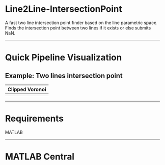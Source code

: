 # Line2Line-IntersectionPoint
A fast two line intersection point finder based on the line parametric space. Finds the intersection point between two lines if it exists or else submits NaN.

-----

# Quick Pipeline Visualization
## Example: Two lines intersection point
| Clipped Voronoi |
| ------------- |
| |

-----

# Requirements
MATLAB <br />

-----

# MATLAB Central





